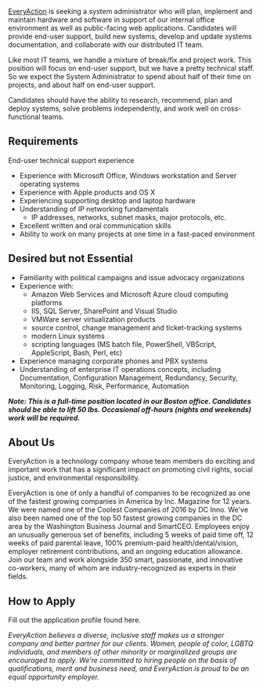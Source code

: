 [EveryAction](https://everyaction.com) is seeking a system administrator who will plan, implement and maintain hardware and software in support of our internal office environment as well as public-facing web applications. Candidates will provide end-user support, build new systems, develop and update systems documentation, and collaborate with our distributed IT team.

Like most IT teams, we handle a mixture of break/fix and project work. This position will focus on end-user support, but we have a pretty technical staff. So we expect the System Administrator to spend about half of their time on projects, and about half on end-user support.

Candidates should have the ability to research, recommend, plan and deploy systems, solve problems independently, and work well on cross-functional teams.

## Requirements

End-user technical support experience

* Experience with Microsoft Office, Windows workstation and Server operating systems
* Experience with Apple products and OS X
* Experiencing supporting desktop and laptop hardware
* Understanding of IP networking fundamentals
  * IP addresses, networks, subnet masks, major protocols, etc.
* Excellent written and oral communication skills
* Ability to work on many projects at one time in a fast-paced environment

## Desired but not Essential

* Familiarity with political campaigns and issue advocacy organizations
* Experience with: 
  * Amazon Web Services and Microsoft Azure cloud computing platforms
  * IIS, SQL Server, SharePoint and Visual Studio
  * VMWare server virtualization products
  * source control, change management and ticket-tracking systems
  * modern Linux systems
  * scripting languages (MS batch file, PowerShell, VBScript, AppleScript, Bash, Perl, etc)
* Experience managing corporate phones and PBX systems
* Understanding of enterprise IT operations concepts, including Documentation, Configuration Management, Redundancy, Security, Monitoring, Logging, Risk, Performance, Automation
 
***Note: This is a full-time position located in our Boston office. Candidates should be able to lift 50 lbs. Occasional off-hours (nights and weekends) work will be required.***

## About Us

EveryAction is a technology company whose team members do exciting and important work that has a significant impact on promoting civil rights, social justice, and environmental responsibility.

EveryAction is one of only a handful of companies to be recognized as one of the fastest growing companies in America by Inc. Magazine for 12 years. We were named one of the Coolest Companies of 2016 by DC Inno. We've also been named one of the top 50 fastest growing companies in the DC area by the Washington Business Journal and SmartCEO. Employees enjoy an unusually generous set of benefits, including 5 weeks of paid time off, 12 weeks of paid parental leave, 100% premium-paid health/dental/vision, employer retirement contributions, and an ongoing education allowance. Join our team and work alongside 350 smart, passionate, and innovative co-workers, many of whom are industry-recognized as experts in their fields.

## How to Apply

Fill out the application profile found here.

*EveryAction believes a diverse, inclusive staff makes us a stronger company and better partner for our clients. Women, people of color, LGBTQ individuals, and members of other minority or marginalized groups are encouraged to apply. We’re committed to hiring people on the basis of qualifications, merit and business need, and EveryAction is proud to be an equal opportunity employer.*
